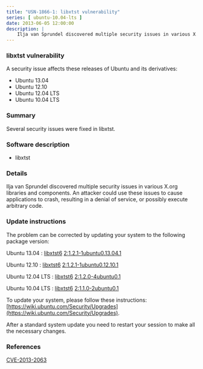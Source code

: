 ```yaml
---
title: "USN-1866-1: libxtst vulnerability"
series: [ ubuntu-10.04-lts ]
date: 2013-06-05 12:00:00
description: |
    Ilja van Sprundel discovered multiple security issues in various X.org libraries and components. An attacker could use these issues to cause applications to crash, resulting in a denial of service, or possibly execute arbitrary code. 
--- 
```

 
### libxtst vulnerability

A security issue affects these releases of Ubuntu and its derivatives:

* Ubuntu 13.04
* Ubuntu 12.10
* Ubuntu 12.04 LTS
* Ubuntu 10.04 LTS

### Summary

Several security issues were fixed in libxtst. 

### Software description

* libxtst 

### Details

Ilja van Sprundel discovered multiple security issues in various X.org libraries and components. An attacker could use these issues to cause applications to crash, resulting in a denial of service, or possibly execute arbitrary code. 

### Update instructions

The problem can be corrected by updating your system to the following package version:

Ubuntu 13.04
 : [libxtst6](https://launchpad.net/ubuntu/+source/libxtst) <span> [2:1.2.1-1ubuntu0.13.04.1](https://launchpad.net/ubuntu/+source/libxtst/2:1.2.1-1ubuntu0.13.04.1) </span> 

Ubuntu 12.10
 : [libxtst6](https://launchpad.net/ubuntu/+source/libxtst) <span> [2:1.2.1-1ubuntu0.12.10.1](https://launchpad.net/ubuntu/+source/libxtst/2:1.2.1-1ubuntu0.12.10.1) </span> 

Ubuntu 12.04 LTS
 : [libxtst6](https://launchpad.net/ubuntu/+source/libxtst) <span> [2:1.2.0-4ubuntu0.1](https://launchpad.net/ubuntu/+source/libxtst/2:1.2.0-4ubuntu0.1) </span> 

Ubuntu 10.04 LTS
 : [libxtst6](https://launchpad.net/ubuntu/+source/libxtst) <span> [2:1.1.0-2ubuntu0.1](https://launchpad.net/ubuntu/+source/libxtst/2:1.1.0-2ubuntu0.1) </span> 

To update your system, please follow these instructions: [https://wiki.ubuntu.com/Security/Upgrades](https://wiki.ubuntu.com/Security/Upgrades).

After a standard system update you need to restart your session to make all the necessary changes. 

### References

 [CVE-2013-2063](http://people.ubuntu.com/~ubuntu-security/cve/CVE-2013-2063)
 
